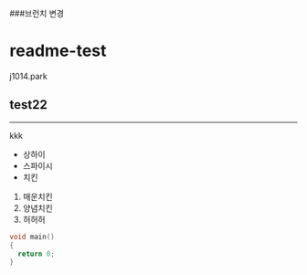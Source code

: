 ###브런치 변경
# readme-test
j1014.park

## test22

---
kkk
* 상하이
* 스파이시
* 치킨
1. 매운치킨
2. 양념치킨
3. 허허허


```cpp
void main()
{
  return 0;
}
```
